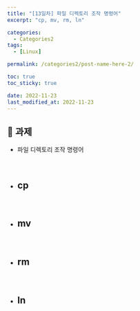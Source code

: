 ```yaml
---
title: "[13일차] 파일 디렉토리 조작 명령어"
excerpt: "cp, mv, rm, ln"

categories:
  - Categories2
tags:
  - [Linux]

permalink: /categories2/post-name-here-2/

toc: true
toc_sticky: true

date: 2022-11-23
last_modified_at: 2022-11-23
---
```


## 🦥 과제

* 파일 디렉토리 조작 명령어
<br>

* cp
  - 
<br>

* mv
  -   
<br>

* rm
  - 
<br>

* ln
  - 
<br>
